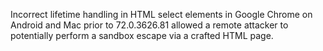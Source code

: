 Incorrect lifetime handling in HTML select elements in Google Chrome on Android and Mac prior to 72.0.3626.81 allowed a remote attacker to potentially perform a sandbox escape via a crafted HTML page.